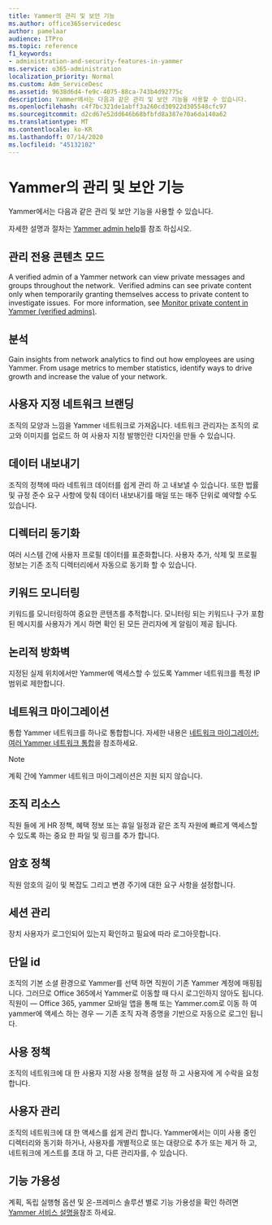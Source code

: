 ```yaml
---
title: Yammer의 관리 및 보안 기능
ms.author: office365servicedesc
author: pamelaar
audience: ITPro
ms.topic: reference
f1_keywords:
- administration-and-security-features-in-yammer
ms.service: o365-administration
localization_priority: Normal
ms.custom: Adm_ServiceDesc
ms.assetid: 9638d6d4-fe9c-4075-88ca-743b4d92775c
description: Yammer에서는 다음과 같은 관리 및 보안 기능을 사용할 수 있습니다.
ms.openlocfilehash: c4f7bc321de1abff3a260cd30922d305548cfc97
ms.sourcegitcommit: d2cd67e52dd646b68bfbfd8a387e70a6da140a62
ms.translationtype: MT
ms.contentlocale: ko-KR
ms.lasthandoff: 07/14/2020
ms.locfileid: "45132102"
---
```

# <a name="administration-and-security-features-in-yammer"></a>Yammer의 관리 및 보안 기능

Yammer에서는 다음과 같은 관리 및 보안 기능을 사용할 수 있습니다.
  
자세한 설명과 절차는 [Yammer admin help](https://go.microsoft.com/fwlink/?LinkId=869688)를 참조 하십시오.

## <a name="admin-private-content-mode"></a>관리 전용 콘텐츠 모드

A verified admin of a Yammer network can view private messages and groups throughout the network.  Verified admins can see private content only when temporarily granting themselves access to private content to investigate issues.  For more information, see [Monitor private content in Yammer (verified admins)](https://go.microsoft.com/fwlink/?LinkId=627479).

## <a name="analytics"></a>분석

Gain insights from network analytics to find out how employees are using Yammer. From usage metrics to member statistics, identify ways to drive growth and increase the value of your network.

## <a name="custom-network-branding"></a>사용자 지정 네트워크 브랜딩

조직의 모양과 느낌을 Yammer 네트워크로 가져옵니다. 네트워크 관리자는 조직의 로고와 이미지를 업로드 하 여 사용자 지정 발행인란 디자인을 만들 수 있습니다.

## <a name="data-export"></a>데이터 내보내기

조직의 정책에 따라 네트워크 데이터를 쉽게 관리 하 고 내보낼 수 있습니다. 또한 법률 및 규정 준수 요구 사항에 맞춰 데이터 내보내기를 매일 또는 매주 단위로 예약할 수도 있습니다.
  
## <a name="directory-synchronization"></a>디렉터리 동기화

여러 시스템 간에 사용자 프로필 데이터를 표준화합니다. 사용자 추가, 삭제 및 프로필 정보는 기존 조직 디렉터리에서 자동으로 동기화 할 수 있습니다.

## <a name="keyword-monitoring"></a>키워드 모니터링

키워드를 모니터링하여 중요한 콘텐츠를 추적합니다. 모니터링 되는 키워드나 구가 포함 된 메시지를 사용자가 게시 하면 확인 된 모든 관리자에 게 알림이 제공 됩니다.

## <a name="logical-firewall"></a>논리적 방화벽

지정된 실제 위치에서만 Yammer에 액세스할 수 있도록 Yammer 네트워크를 특정 IP 범위로 제한합니다.

## <a name="network-migration"></a>네트워크 마이그레이션

통합 Yammer 네트워크를 하나로 통합합니다. 자세한 내용은 [네트워크 마이그레이션: 여러 Yammer 네트워크 통합](https://go.microsoft.com/fwlink/?LinkID=617488)을 참조하세요.
  
> [!NOTE]
> 계획 간에 Yammer 네트워크 마이그레이션은 지원 되지 않습니다. 

## <a name="organization-resources"></a>조직 리소스

직원 들에 게 HR 정책, 혜택 정보 또는 휴일 일정과 같은 조직 자원에 빠르게 액세스할 수 있도록 하는 중요 한 파일 및 링크를 추가 합니다.
  
## <a name="password-policies"></a>암호 정책

직원 암호의 길이 및 복잡도 그리고 변경 주기에 대한 요구 사항을 설정합니다.
  
## <a name="session-management"></a>세션 관리

장치 사용자가 로그인되어 있는지 확인하고 필요에 따라 로그아웃합니다.

## <a name="single-identity"></a>단일 id

조직의 기본 소셜 환경으로 Yammer를 선택 하면 직원이 기존 Yammer 계정에 매핑됩니다. 그러므로 Office 365에서 Yammer로 이동할 때 다시 로그인하지 않아도 됩니다. 직원이 &mdash; Office 365, yammer 모바일 앱을 통해 또는 Yammer.com로 이동 하 여 yammer에 액세스 하는 경우 &mdash; 기존 조직 자격 증명을 기반으로 자동으로 로그인 됩니다.

## <a name="usage-policy"></a>사용 정책

조직의 네트워크에 대 한 사용자 지정 사용 정책을 설정 하 고 사용자에 게 수락을 요청 합니다.

## <a name="user-management"></a>사용자 관리

조직의 네트워크에 대 한 액세스를 쉽게 관리 합니다. Yammer에서는 이미 사용 중인 디렉터리와 동기화 하거나, 사용자를 개별적으로 또는 대량으로 추가 또는 제거 하 고, 네트워크에 게스트를 초대 하 고, 다른 관리자를, 수 있습니다.

## <a name="feature-availability"></a>기능 가용성

계획, 독립 실행형 옵션 및 온-프레미스 솔루션 별로 기능 가용성을 확인 하려면 [Yammer 서비스 설명을](yammer-service-description.md)참조 하세요.
  

